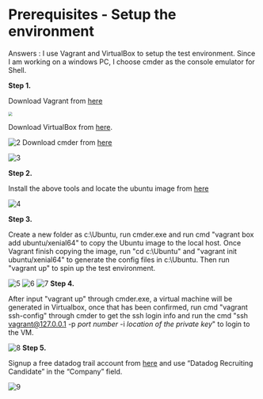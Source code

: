 # Prerequisites - Setup the environment

Answers : I use Vagrant and VirtualBox to setup the test environment. Since I am working on a windows PC, I choose cmder as the console emulator for Shell.

**Step 1.**

Download Vagrant from [here](https://www.vagrantup.com/)

<dvi align=center>
<img src="https://github.com/allenz16/hiring-engineers/blob/solutions-engineer/screenshots/1.png" style="zoom:50%" />
</dvi>

Download VirtualBox from [here](https://www.virtualbox.org/).

![2](https://github.com/allenz16/hiring-engineers/blob/solutions-engineer/screenshots/10.png)
Download cmder from [here](http://cmder.net/)

![3](https://github.com/allenz16/hiring-engineers/blob/solutions-engineer/screenshots/30.png)

**Step 2.**

Install the above tools and locate the ubuntu image from [here](https://app.vagrantup.com/boxes/search)

![4](https://github.com/allenz16/hiring-engineers/blob/solutions-engineer/screenshots/40.png)

**Step 3.**

Create a new folder as c:\Ubuntu, run cmder.exe and run cmd "vagrant box add ubuntu/xenial64" to copy the Ubuntu image to the local host. Once Vagrant finish copying the image, run "cd c:\Ubuntu" and "vagrant init ubuntu/xenial64" to generate the config files in c:\Ubuntu. Then run "vagrant up" to spin up the test environment.

![5](https://github.com/allenz16/hiring-engineers/blob/solutions-engineer/screenshots/50.PNG)
![6](https://github.com/allenz16/hiring-engineers/blob/solutions-engineer/screenshots/60.PNG)
![7](https://github.com/allenz16/hiring-engineers/blob/solutions-engineer/screenshots/70.PNG)
**Step 4.**

After input "vagrant up" through cmder.exe, a virtual machine will be generated in Virtualbox, once that has been confirmed, run cmd "vagrant ssh-config" through cmder to get the ssh login info and run the cmd "ssh vagrant@127.0.0.1 -p *port number* -i *location of the private key*" to login to the VM.

![8](https://github.com/allenz16/hiring-engineers/blob/solutions-engineer/screenshots/80.PNG)
**Step 5.**

Signup a free datadog trail account from [here](https://www.datadoghq.com/#) and use “Datadog Recruiting Candidate” in the “Company” field.

![9](https://github.com/allenz16/hiring-engineers/blob/solutions-engineer/screenshots/90.png)
